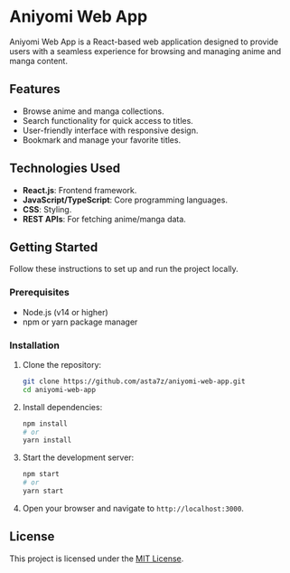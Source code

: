 # Aniyomi Web App

Aniyomi Web App is a React-based web application designed to provide users with a seamless experience for browsing and managing anime and manga content.

## Features

- Browse anime and manga collections.
- Search functionality for quick access to titles.
- User-friendly interface with responsive design.
- Bookmark and manage your favorite titles.

## Technologies Used

- **React.js**: Frontend framework.
- **JavaScript/TypeScript**: Core programming languages.
- **CSS**: Styling.
- **REST APIs**: For fetching anime/manga data.

## Getting Started

Follow these instructions to set up and run the project locally.

### Prerequisites

- Node.js (v14 or higher)
- npm or yarn package manager

### Installation

1. Clone the repository:
   ```bash
   git clone https://github.com/asta7z/aniyomi-web-app.git
   cd aniyomi-web-app
   ```

2. Install dependencies:
   ```bash
   npm install
   # or
   yarn install
   ```

3. Start the development server:
   ```bash
   npm start
   # or
   yarn start
   ```

4. Open your browser and navigate to `http://localhost:3000`.

## License

This project is licensed under the [MIT License](LICENSE).